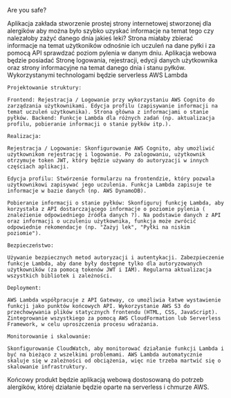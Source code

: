 Are you safe?

Aplikacja zakłada stworzenie prostej strony internetowej stworzonej dla alergików aby można było szybko uzyskać informacje na temat tego czy nalezałoby zażyć danego dnia jakieś leki? Strona miałaby zbierać informacje na temat użytkoników odnośnie ich uczuleń na dane pyłki i za pomocą API sprawdzać poziom pylenia w danym dniu. Aplikacja webowa będzie posiadać Stronę logowania, rejestracji, edycji danych użytkownika oraz strony informacyjne na temat danego dnia i stanu pyłków. Wykorzystanymi technologami będzie serverless AWS Lambda

    Projektowanie struktury:

    Frontend: Rejestracja / Logowanie przy wykorzystaniu AWS Cognito do zarządzania użytkownikami. Edycja profilu (zapisywanie informacji na temat uczuleń użytkownika). Strona główna z informacjami o stanie pyłków. Backend: Funkcje Lambda dla różnych zadań (np. aktualizacja profilu, pobieranie informacji o stanie pyłków itp.).

    Realizacja:

    Rejestracja / Logowanie: Skonfigurowanie AWS Cognito, aby umożliwić użytkownikom rejestrację i logowanie. Po zalogowaniu, użytkownik otrzymuje token JWT, który będzie używany do autoryzacji w innych częściach aplikacji.

    Edycja profilu: Stwórzenie formularzu na frontendzie, który pozwala użytkownikowi zapisywać jego uczulenia. Funkcja Lambda zapisuje te informacje w bazie danych (np. AWS DynamoDB).

    Pobieranie informacji o stanie pyłków: Skonfiguruj funkcję Lambda, aby korzystała z API dostarczającego informacje o poziomie pylenia ( znaleźienie odpowiedniego źródła danych ?). Na podstawie danych z API oraz informacji o uczuleniu użytkownika, funkcja może zwrócić odpowiednie rekomendacje (np. "Zażyj lek", "Pyłki na niskim poziomie").

    Bezpieczeństwo:

    Używanie bezpiecznych metod autoryzacji i autentykacji. Zabezpieczenie funkcje Lambda, aby dane były dostępne tylko dla autoryzowanych użytkowników (za pomocą tokenów JWT i IAM). Regularna aktualizacja wszystkich bibliotek i zależności.

    Deployment:

    AWS Lambda współpracuje z API Gateway, co umożliwia łatwe wystawienie funkcji jako punktów końcowych API. Wykorzystanie AWS S3 do przechowywania plików statycznych frontendu (HTML, CSS, JavaScript). Zintegrowanie wszystkiego za pomocą AWS CloudFormation lub Serverless Framework, w celu uproszczenia procesu wdrażania.

    Monitorowanie i skalowanie:

    Skonfigurowanie CloudWatch, aby monitorować działanie funkcji Lambda i być na bieżąco z wszelkimi problemami. AWS Lambda automatycznie skaluje się w zależności od obciążenia, więc nie trzeba martwić się o skalowanie infrastruktury.

Końcowy produkt będzie aplikacją webową dostosowaną do potrzeb alergików, której działanie będzie oparte na serverless i chmurze AWS.